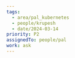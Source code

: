 ```yaml
---
tags:
  - area/pal_kubernetes
  - people/krupesh
  - date/2024-03-14
priority: P2
assignedTo: people/pal
work: ask
---
```


